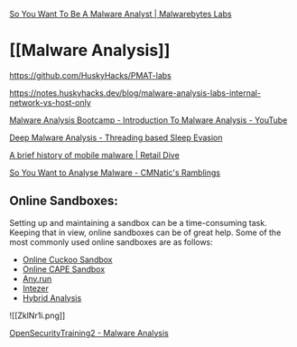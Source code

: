 [So You Want To Be A Malware Analyst | Malwarebytes Labs](https://www.malwarebytes.com/blog/news/2012/09/so-you-want-to-be-a-malware-analyst)

# [[Malware Analysis]]

https://github.com/HuskyHacks/PMAT-labs

https://notes.huskyhacks.dev/blog/malware-analysis-labs-internal-network-vs-host-only

[Malware Analysis Bootcamp - Introduction To Malware Analysis - YouTube](https://www.youtube.com/watch?v=BjRMbe0-kLI&list=PLBf0hzazHTGMSlOI2HZGc08ePwut6A2Io&ab_channel=HackerSploit)

[Deep Malware Analysis - Threading based Sleep Evasion](https://www.joesecurity.org/blog/660946897093663167)

[A brief history of mobile malware | Retail Dive](https://www.retaildive.com/ex/mobilecommercedaily/a-brief-history-of-mobile-malware)

[So You Want to Analyse Malware - CMNatic's Ramblings](https://blog.cmnatic.co.uk/posts/so-you-want-to-analyse-malware/)

## Online Sandboxes:

Setting up and maintaining a sandbox can be a time-consuming task. Keeping that in view, online sandboxes can be of great help. Some of the most commonly used online sandboxes are as follows:

-   [Online Cuckoo Sandbox](https://cuckoo.cert.ee/)
-   [Online CAPE Sandbox](https://www.capesandbox.com/)
-   [Any.run](https://any.run/)
-   [Intezer](https://analyze.intezer.com/)
-   [Hybrid Analysis](https://hybrid-analysis.com/)


![[ZklNr1i.png]]

[OpenSecurityTraining2 - Malware Analysis](https://opensecuritytraining.info/Malware%20Analysis.html)
